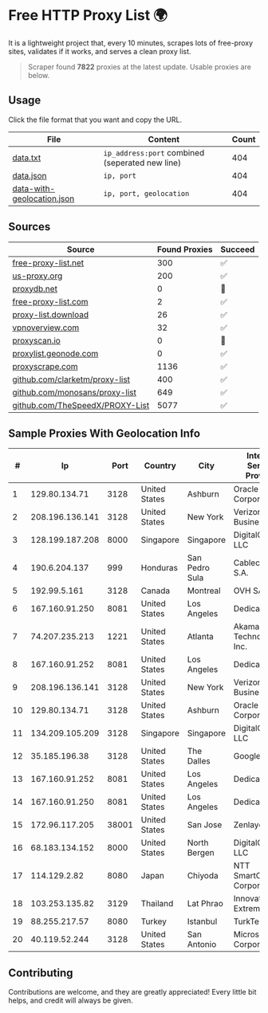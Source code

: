 
# Free HTTP Proxy List 🌍

It is a lightweight project that, every 10 minutes, scrapes lots of free-proxy sites, validates if it works, and serves a clean proxy list.


> Scraper found **7822** proxies at the latest update. Usable proxies are below.

## Usage

Click the file format that you want and copy the URL.


|File|Content|Count|
|----|-------|-----|
|[data.txt](https://raw.githubusercontent.com/themiralay/Proxy-List-World/master/data.txt)|`ip_address:port` combined (seperated new line)|404|
|[data.json](https://raw.githubusercontent.com/themiralay/Proxy-List-World/master/data.json)|`ip, port`|404|
|[data-with-geolocation.json](https://raw.githubusercontent.com/themiralay/Proxy-List-World/master/data-with-geolocation.json)|`ip, port, geolocation`|404|

## Sources

|Source|Found Proxies|Succeed|
|------|-------------|-------|
|[free-proxy-list.net](https://free-proxy-list.net)|300|✅|
|[us-proxy.org](https://www.us-proxy.org)|200|✅|
|[proxydb.net](http://proxydb.net)|0|🚫|
|[free-proxy-list.com](https://free-proxy-list.com/?page=&port=&type%5B%5D=http&type%5B%5D=https&up_time=0&search=Search)|2|✅|
|[proxy-list.download](https://www.proxy-list.download/HTTP)|26|✅|
|[vpnoverview.com](https://vpnoverview.com/privacy/anonymous-browsing/free-proxy-servers)|32|✅|
|[proxyscan.io](https://www.proxyscan.io)|0|🚫|
|[proxylist.geonode.com](https://proxylist.geonode.com/api/proxy-list?limit=300&page=1&sort_by=lastChecked&sort_type=desc&protocols=http,https)|0|✅|
|[proxyscrape.com](https://api.proxyscrape.com/v2/?request=displayproxies&protocol=http&timeout=10000&country=all&ssl=all&anonymity=all)|1136|✅|
|[github.com/clarketm/proxy-list](https://raw.githubusercontent.com/clarketm/proxy-list/master/proxy-list-raw.txt)|400|✅|
|[github.com/monosans/proxy-list](https://raw.githubusercontent.com/monosans/proxy-list/main/proxies/http.txt)|649|✅|
|[github.com/TheSpeedX/PROXY-List](https://raw.githubusercontent.com/TheSpeedX/PROXY-List/master/http.txt)|5077|✅|


## Sample Proxies With Geolocation Info

|#|Ip|Port|Country|City|Internet Service Provider|
|-|--|----|-------|----|-------------------------|
|1|129.80.134.71|3128|United States|Ashburn|Oracle Corporation|
|2|208.196.136.141|3128|United States|New York|Verizon Business|
|3|128.199.187.208|8000|Singapore|Singapore|DigitalOcean, LLC|
|4|190.6.204.137|999|Honduras|San Pedro Sula|Cablecolor S.A.|
|5|192.99.5.161|3128|Canada|Montreal|OVH SAS|
|6|167.160.91.250|8081|United States|Los Angeles|Dedicated.com|
|7|74.207.235.213|1221|United States|Atlanta|Akamai Technologies, Inc.|
|8|167.160.91.252|8081|United States|Los Angeles|Dedicated.com|
|9|208.196.136.141|3128|United States|New York|Verizon Business|
|10|129.80.134.71|3128|United States|Ashburn|Oracle Corporation|
|11|134.209.105.209|3128|Singapore|Singapore|DigitalOcean, LLC|
|12|35.185.196.38|3128|United States|The Dalles|Google LLC|
|13|167.160.91.252|8081|United States|Los Angeles|Dedicated.com|
|14|167.160.91.250|8081|United States|Los Angeles|Dedicated.com|
|15|172.96.117.205|38001|United States|San Jose|Zenlayer Inc|
|16|68.183.134.152|8000|United States|North Bergen|DigitalOcean, LLC|
|17|114.129.2.82|8080|Japan|Chiyoda|NTT SmartConnect Corporation|
|18|103.253.135.82|3129|Thailand|Lat Phrao|Innovative Extremist Co|
|19|88.255.217.57|8080|Turkey|Istanbul|TurkTelekom|
|20|40.119.52.244|3128|United States|San Antonio|Microsoft Corporation|



## Contributing

Contributions are welcome, and they are greatly appreciated! Every
little bit helps, and credit will always be given.

